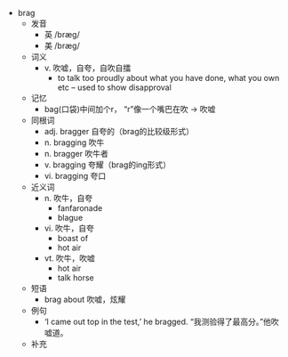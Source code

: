 - brag
  - 发音
    - 英 /bræg/
    - 美 /bræɡ/
  - 词义
    - v. 吹嘘，自夸，自吹自擂
      - to talk too proudly about what you have done, what you own etc – used to show disapproval
  - 记忆
    - bag(口袋)中间加个r， “r”像一个嘴巴在吹 → 吹嘘
  - 同根词
    - adj. bragger 自夸的（brag的比较级形式）
    - n. bragging 吹牛
    - n. bragger 吹牛者
    - v. bragging 夸耀（brag的ing形式）
    - vi. bragging 夸口
  - 近义词
    - n. 吹牛，自夸
      - fanfaronade
      - blague
    - vi. 吹牛，自夸
      - boast of
      - hot air
    - vt. 吹牛，吹嘘
      - hot air
      - talk horse
  - 短语
    - brag about 吹嘘，炫耀
  - 例句
    - ‘I came out top in the test,’ he bragged. “我测验得了最高分。”他吹嘘道。
  - 补充